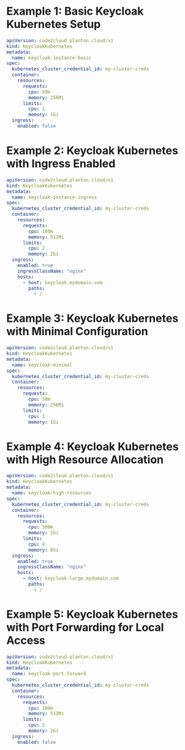 # Example 1: Basic Keycloak Kubernetes Setup

```yaml
apiVersion: code2cloud.planton.cloud/v1
kind: KeycloakKubernetes
metadata:
  name: keycloak-instance-basic
spec:
  kubernetes_cluster_credential_id: my-cluster-creds
  container:
    resources:
      requests:
        cpu: 50m
        memory: 256Mi
      limits:
        cpu: 1
        memory: 1Gi
  ingress:
    enabled: false
```

# Example 2: Keycloak Kubernetes with Ingress Enabled

```yaml
apiVersion: code2cloud.planton.cloud/v1
kind: KeycloakKubernetes
metadata:
  name: keycloak-instance-ingress
spec:
  kubernetes_cluster_credential_id: my-cluster-creds
  container:
    resources:
      requests:
        cpu: 100m
        memory: 512Mi
      limits:
        cpu: 2
        memory: 2Gi
  ingress:
    enabled: true
    ingressClassName: "nginx"
    hosts:
      - host: keycloak.mydomain.com
        paths:
          - /
```

# Example 3: Keycloak Kubernetes with Minimal Configuration

```yaml
apiVersion: code2cloud.planton.cloud/v1
kind: KeycloakKubernetes
metadata:
  name: keycloak-minimal
spec:
  kubernetes_cluster_credential_id: my-cluster-creds
  container:
    resources:
      requests:
        cpu: 50m
        memory: 256Mi
      limits:
        cpu: 1
        memory: 1Gi
```

# Example 4: Keycloak Kubernetes with High Resource Allocation

```yaml
apiVersion: code2cloud.planton.cloud/v1
kind: KeycloakKubernetes
metadata:
  name: keycloak-high-resources
spec:
  kubernetes_cluster_credential_id: my-cluster-creds
  container:
    resources:
      requests:
        cpu: 500m
        memory: 2Gi
      limits:
        cpu: 4
        memory: 8Gi
  ingress:
    enabled: true
    ingressClassName: "nginx"
    hosts:
      - host: keycloak-large.mydomain.com
        paths:
          - /
```

# Example 5: Keycloak Kubernetes with Port Forwarding for Local Access

```yaml
apiVersion: code2cloud.planton.cloud/v1
kind: KeycloakKubernetes
metadata:
  name: keycloak-port-forward
spec:
  kubernetes_cluster_credential_id: my-cluster-creds
  container:
    resources:
      requests:
        cpu: 100m
        memory: 512Mi
      limits:
        cpu: 2
        memory: 2Gi
  ingress:
    enabled: false
```
